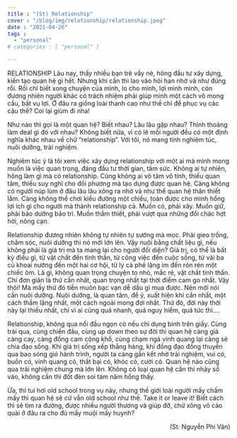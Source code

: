 ```yaml
---
title : "(St) Relationship"
cover : "/blog/img/relationship/relationship.jpeg"
date : "2021-04-26"
tags : 
  - "personal"
# categories : [ "personal" ]

---
```


RELATIONSHIP
Lâu nay, thấy nhiều bạn trẻ vầy nè, hông đầu tư xây dựng, kiến tạo quan hệ gì hết. Nhưng khi cần thì lao vào hỏi han nhờ vả như đúng rồi. Rồi chỉ biết xong chuyện của mình, lo cho mình, lợi mình mình, còn đương nhiên người khác có trách nhiệm phải giúp mình một cách vô mong cầu, bất vụ lợi. Ở đâu ra giống loài thanh cao như thế chỉ để phục vụ các cậu thế? Coi lại giùm đi nha! 

Như nào thì gọi là một quan hệ? Biết nhau? Lâu lâu gặp nhau? Thỉnh thoảng làm deal gì đó với nhau? Không biết nữa, vì có lẽ mỗi người đều có một định nghĩa khác nhau về chữ “relationship”. Với tôi, nó mang tính nghiêm túc, nuôi dưỡng, trải nghiệm. 

Nghiêm túc ý là tôi xem việc xây dựng relationship với một ai mà mình mong muốn là việc quan trọng, đáng đầu tư thời gian, tâm sức. Không ai tự nhiên, hông làm gì mà có relationship. Cũng không ai vô tâm vô tính, thiếu quan tâm, thiếu suy nghĩ cho đối phương mà tạo dựng được quan hệ. Càng không có người núp lùm ở đâu lâu lâu xông ra nhờ vả như thể quan hệ thân thiết lắm. Càng không thể chơi kiểu đường một chiều, toàn được cho mình hổng lợi ích gì cho người mà thành relationship cả. Muốn có, phải xây. Muốn giữ, phải bảo dưỡng bảo trì. Muốn thắm thiết, phải vượt qua những đổi chác hợt hời, nông cạn. 

Relationship đương nhiên không tự nhiên tự sướng mà mọc. Phải gieo trồng, chăm sóc, nuôi dưỡng thì nó mới lớn lên. Vậy nuôi bằng chất liệu gì, nếu không phải là giá trị mà ta mang lại cho người đối diện? Giá trị, có thể là bất kỳ điều gì, từ vật chất đến tinh thần, từ công việc đến cuộc sống, từ vài ba củ khoai nướng đến một hai cơ hội, từ ly cà phê lặng im đến rón rén một chiếc ôm. Là gì, không quan trọng chuyện to nhỏ, mắc rẻ, vật chất tinh thần. Chỉ đơn giản là thứ cần nhất, quan trọng nhất tại thời điểm cam go nhất. Vậy thôi! Mà mấy thứ đó tiền muôn bạc vạn dễ dầu gì mua được. Nên mới nói cần nuôi dưỡng. Nuôi dưỡng, là quan tâm, để ý, xuất hiện khi cần nhất, một cách thầm lặng nhất, một cách ngoài mong đợi nhất. Thứ đó, đời này thời này lại thiếu nhất, chỉ vì ai cũng quá nhanh, quá nguy hiểm, quá tức thì....

Relationship, không qua nổi đầu ngọn cỏ nếu chỉ dụng binh trên giấy. Cùng trải qua, cùng chiến đấu, cùng up down theo sự đời thì quan hệ càng già càng cay, càng đồng cam cộng khổ, cùng chạm ngả vinh quang lại càng sẻ chia đạo sống. Khi giá trị sống xếp thẳng hàng, khi đồng đạo đồng thuyền qua bao sóng gió hành trình, người ta càng gắn kết nhờ trải nghiệm, vui có, buồn có, vinh quang có, thất bại có, khóc có, cười có. Quan hệ nào cũng qua trải nghiệm chung mà lớn lên. Không có loại quan hệ cần thì nhảy sổ vào, không cần thì đốt đèn soi tám năm hổng thấy. 

Ừa, thì tui hơi old school trong vụ này, nhưng thế giới loài người mấy chấm mấy thì quan hệ sẽ cứ vẫn old school như thế. Take it or leave it! Biết cách thì sẽ tìm ra đường, được nhiều người thương và giúp đỡ, chứ xông vô cào quài ở đâu ra cho đủ mấy muội mấy huynh?

<div style="text-align: right"> (St: Nguyễn Phi Vân) </div>
